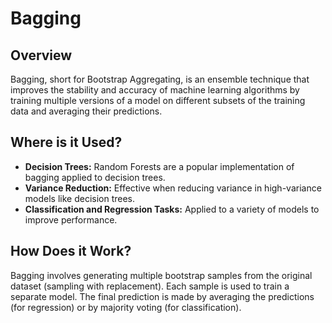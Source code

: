 # Bagging

## Overview

Bagging, short for Bootstrap Aggregating, is an ensemble technique that improves the stability and accuracy of machine learning algorithms by training multiple versions of a model on different subsets of the training data and averaging their predictions.

## Where is it Used?

- **Decision Trees:** Random Forests are a popular implementation of bagging applied to decision trees.
- **Variance Reduction:** Effective when reducing variance in high-variance models like decision trees.
- **Classification and Regression Tasks:** Applied to a variety of models to improve performance.

## How Does it Work?

Bagging involves generating multiple bootstrap samples from the original dataset (sampling with replacement). Each sample is used to train a separate model. The final prediction is made by averaging the predictions (for regression) or by majority voting (for classification).
